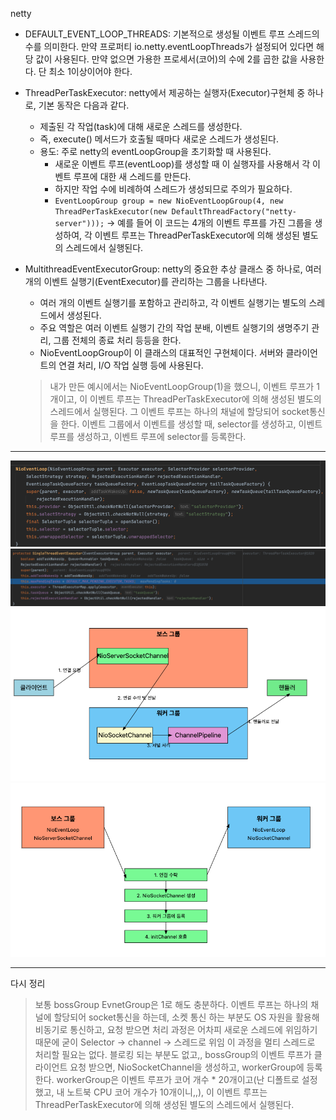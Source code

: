 netty
- DEFAULT_EVENT_LOOP_THREADS: 기본적으로 생성될 이벤트 루프 스레드의 수를 의미한다. 만약 프로퍼티 io.netty.eventLoopThreads가 설정되어 있다면 해당 값이 사용된다. 만약 없으면 가용한 프로세서(코어)의 수에 2를 곱한 값을 사용한다. 단 최소 1이상이어야 한다.
- ThreadPerTaskExecutor: netty에서 제공하는 실행자(Executor)구현체 중 하나로, 기본 동작은 다음과 같다.
  - 제출된 각 작업(task)에 대해 새로운 스레드를 생성한다.
  - 즉, execute() 메서드가 호출될 때마다 새로운 스레드가 생성된다.
  - 용도: 주로 netty의 eventLoopGroup을 초기화할 때 사용된다.
    - 새로운 이벤트 루프(eventLoop)를 생성할 때 이 실행자를 사용해서 각 이벤트 루프에 대한 새 스레드를 만든다.
    - 하지만 작업 수에 비례하여 스레드가 생성되므로 주의가 필요하다.
    - `EventLoopGroup group = new NioEventLoopGroup(4, new ThreadPerTaskExecutor(new DefaultThreadFactory("netty-server")));` -> 예를 들어 이 코드는 4개의 이벤트 루프를 가진 그룹을 생성하여, 각 이벤트 루프는 ThreadPerTaskExecutor에 의해 생성된 별도의 스레드에서 실행된다.

- MultithreadEventExecutorGroup: netty의 중요한 추상 클래스 중 하나로, 여러 개의 이벤트 실행기(EventExecutor)를 관리하는 그룹을 나타낸다. 
  - 여러 개의 이벤트 실행기를 포함하고 관리하고, 각 이벤트 실행기는 별도의 스레드에서 생성된다.
  - 주요 역할은 여러 이벤트 실행기 간의 작업 분배, 이벤트 실행기의 생명주기 관리, 그룹 전체의 종료 처리 등등을 한다.
  - NioEventLoopGroup이 이 클래스의 대표적인 구현체이다. 서버와 클라이언트의 연결 처리, I/O 작업 실행 등에 사용된다.
  
  > 내가 만든 예시에서는 NioEventLoopGroup(1)을 했으니, 이벤트 루프가 1개이고, 이 이벤트 루프는 ThreadPerTaskExecutor에 의해 생성된 별도의 스레드에서 실행된다.
  > 그 이벤트 루프는 하나의 채널에 할당되어 socket통신을 한다.
  > 이벤트 그룹에서 이벤트를 생성할 때, selector를 생성하고, 이벤트 루프를 생성하고, 이벤트 루프에 selector를 등록한다.

----

![스크린샷 2024-09-07 오후 10.51.06.png](images%2F%EC%8A%A4%ED%81%AC%EB%A6%B0%EC%83%B7%202024-09-07%20%EC%98%A4%ED%9B%84%2010.51.06.png)
![스크린샷 2024-09-07 오후 10.51.21.png](images%2F%EC%8A%A4%ED%81%AC%EB%A6%B0%EC%83%B7%202024-09-07%20%EC%98%A4%ED%9B%84%2010.51.21.png)
![스크린샷 2024-09-08 오전 12.07.07.png](images%2F%EC%8A%A4%ED%81%AC%EB%A6%B0%EC%83%B7%202024-09-08%20%EC%98%A4%EC%A0%84%2012.07.07.png)
![스크린샷 2024-09-08 오후 3.57.20.png](images%2F%EC%8A%A4%ED%81%AC%EB%A6%B0%EC%83%B7%202024-09-08%20%EC%98%A4%ED%9B%84%203.57.20.png)


----
다시 정리
> 보통 bossGroup EvnetGroup은 1로 해도 충분하다. 이벤트 루프는 하나의 채널에 할당되어 socket통신을 하는데, 소켓 통신 하는 부분도 OS 자원을 활용해 비동기로 통신하고, 요청 받으면 처리 과정은 어차피 새로운 스레드에 위임하기 때문에 굳이 Selector -> channel -> 스레드로 위임 이 과정을 멀티 스레드로 처리할 필요는 없다. 블로킹 되는 부분도 없고,,
> bossGroup의 이벤트 루프가 클라이언트 요청 받으면, NioSocketChannel을 생성하고, workerGroup에 등록한다. workerGroup은 이벤트 루프가 코어 개수 * 20개이고(난 디폴트로 설정했고, 내 노트북 CPU 코어 개수가 10개이니,,), 이 이벤트 루프는 ThreadPerTaskExecutor에 의해 생성된 별도의 스레드에서 실행된다.
> 
